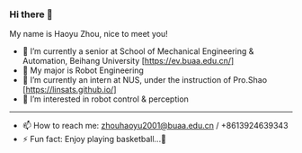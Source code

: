 ### Hi there 👋
My name is Haoyu Zhou, nice to meet you!
- 🔭 I’m currently a senior at School of Mechanical Engineering & Automation, Beihang University [https://ev.buaa.edu.cn/]
- 🌱 My major is Robot Engineering
- 👯 I’m currently an intern at NUS, under the instruction of Pro.Shao [https://linsats.github.io/]
- 🤔 I’m interested in robot control & perception
---
- 📫 How to reach me: zhouhaoyu2001@buaa.edu.cn / +8613924639343
- ⚡ Fun fact: Enjoy playing basketball...🏀
